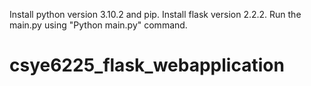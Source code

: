 Install python version 3.10.2 and pip.
Install flask version 2.2.2.
Run the main.py using "Python main.py" command.
# csye6225_flask_webapplication